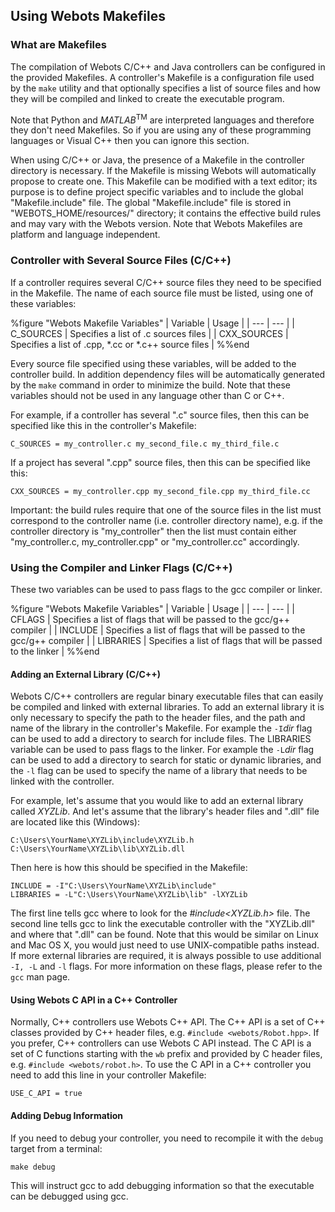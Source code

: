 ## Using Webots Makefiles

### What are Makefiles

The compilation of Webots C/C++ and Java controllers can be configured in the
provided Makefiles. A controller's Makefile is a configuration file used by the
`make` utility and that optionally specifies a list of source files and how they
will be compiled and linked to create the executable program.

Note that Python and *MATLAB*<sup>TM</sup> are interpreted languages and
therefore they don't need Makefiles. So if you are using any of these
programming languages or Visual C++ then you can ignore this section.

When using C/C++ or Java, the presence of a Makefile in the controller directory
is necessary. If the Makefile is missing Webots will automatically propose to
create one. This Makefile can be modified with a text editor; its purpose is to
define project specific variables and to include the global "Makefile.include"
file. The global "Makefile.include" file is stored in "WEBOTS\_HOME/resources/"
directory; it contains the effective build rules and may vary with the Webots
version. Note that Webots Makefiles are platform and language independent.

### Controller with Several Source Files (C/C++)

If a controller requires several C/C++ source files they need to be specified in
the Makefile. The name of each source file must be listed, using one of these
variables:

%figure "Webots Makefile Variables"
| Variable | Usage |
| --- | --- |
| C\_SOURCES | Specifies a list of .c sources files |
| CXX\_SOURCES | Specifies a list of .cpp, *.cc or *.c++ source files |
%%end

Every source file specified using these variables, will be added to the
controller build. In addition dependency files will be automatically generated
by the `make` command in order to minimize the build. Note that these variables
should not be used in any language other than C or C++.

For example, if a controller has several ".c" source files, then this can be
specified like this in the controller's Makefile:

```
C_SOURCES = my_controller.c my_second_file.c my_third_file.c
```

If a project has several ".cpp" source files, then this can be specified like
this:

```
CXX_SOURCES = my_controller.cpp my_second_file.cpp my_third_file.cc
```

Important: the build rules require that one of the source files in the list must
correspond to the controller name (i.e. controller directory name), e.g. if the
controller directory is "my\_controller" then the list must contain either
"my\_controller.c, my\_controller.cpp" or "my\_controller.cc" accordingly.

### Using the Compiler and Linker Flags (C/C++)

These two variables can be used to pass flags to the gcc compiler or linker.

%figure "Webots Makefile Variables"
| Variable | Usage |
| --- | --- |
| CFLAGS | Specifies a list of flags that will be passed to the gcc/g++ compiler |
| INCLUDE | Specifies a list of flags that will be passed to the gcc/g++ compiler |
| LIBRARIES | Specifies a list of flags that will be passed to the linker |
%%end

#### Adding an External Library (C/C++)

Webots C/C++ controllers are regular binary executable files that can easily be
compiled and linked with external libraries. To add an external library it is
only necessary to specify the path to the header files, and the path and name of
the library in the controller's Makefile. For example the `-I`*dir* flag can be
used to add a directory to search for include files. The LIBRARIES variable can
be used to pass flags to the linker. For example the `-L`*dir* flag can be used
to add a directory to search for static or dynamic libraries, and the `-l` flag
can be used to specify the name of a library that needs to be linked with the
controller.

For example, let's assume that you would like to add an external library called
*XYZLib*. And let's assume that the library's header files and ".dll" file are
located like this (Windows):

```
C:\Users\YourName\XYZLib\include\XYZLib.h
C:\Users\YourName\XYZLib\lib\XYZLib.dll
```

Then here is how this should be specified in the Makefile:

```
INCLUDE = -I"C:\Users\YourName\XYZLib\include"
LIBRARIES = -L"C:\Users\YourName\XYZLib\lib" -lXYZLib
```

The first line tells gcc where to look for the *#include<XYZLib.h>* file. The
second line tells gcc to link the executable controller with the "XYZLib.dll"
and where that ".dll" can be found. Note that this would be similar on Linux and
Mac OS X, you would just need to use UNIX-compatible paths instead. If more
external libraries are required, it is always possible to use additional `-I,
-L` and `-l` flags. For more information on these flags, please refer to the
`gcc` man page.

#### Using Webots C API in a C++ Controller

Normally, C++ controllers use Webots C++ API. The C++ API is a set of C++
classes provided by C++ header files, e.g. `#include <webots/Robot.hpp>`. If you
prefer, C++ controllers can use Webots C API instead. The C API is a set of C
functions starting with the `wb` prefix and provided by C header files, e.g.
`#include <webots/robot.h>`. To use the C API in a C++ controller you need to
add this line in your controller Makefile:

```
USE_C_API = true
```

#### Adding Debug Information

If you need to debug your controller, you need to recompile it with the `debug`
target from a terminal:

```
make debug
```

This will instruct gcc to add debugging information so that the executable can
be debugged using gcc.

